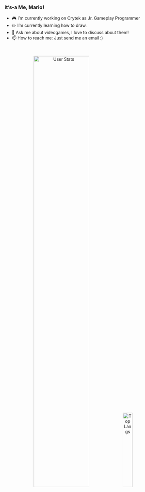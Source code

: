 ### It’s-a Me, Mario! 

- 🎮 I’m currently working on Crytek as Jr. Gameplay Programmer
- ✏️ I’m currently learning how to draw.
- 💬 Ask me about videogames, I love to discuss about them!
- 📫 How to reach me: Just send me an email :)

<br>

<p align="center">
  <img alt="User Stats" src="https://github-readme-stats.vercel.app/api?username=mariofv&&show_icons=true&&theme=dark" width="60.25%"/>
  <img alt="Top Langs" src="https://github-readme-stats.vercel.app/api/top-langs/?username=mariofv&&theme=dark" width="25%"/>
</p>

